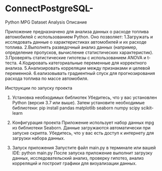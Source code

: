 # ConnectPostgreSQL-
Python
MPG Dataset Analysis
Описание

Приложение предназначено для анализа данных о расходе топлива автомобилей с использованием Python. Оно позволяет:
1.Загружать и исследовать данные о характеристиках автомобилей и их расходе топлива.
2.Выполнять разведочный анализ данных (например, определение пропусков, вычисление статистических характеристик).
3.Проверять статистические гипотезы с использованием ANOVA и t-теста.
4.Кодировать категориальные переменные для корректного анализа.
5.Анализировать корреляции между признаками и целевой переменной.
6.еализовывать градиентный спуск для прогнозирования расхода топлива по массе автомобиля.

Инструкции по запуску проекта

1. Установка необходимых библиотек
Убедитесь, что у вас установлен Python (версия 3.7 или выше). Затем установите необходимые библиотеки:
pip install pandas matplotlib seaborn numpy scipy scikit-learn

2. Конфигурация проекта
Приложение использует набор данных mpg из библиотеки Seaborn. Данные загружаются автоматически при запуске скрипта. Убедитесь, что у вас есть доступ к интернету для загрузки набора данных.

3. Запуск приложения
Запустите файл main.py в терминале или вашей IDE:
python main.py
После запуска приложение выполнит загрузку данных, исследовательский анализ, проверку гипотез, анализ корреляций и построит графики для визуализации данных.

